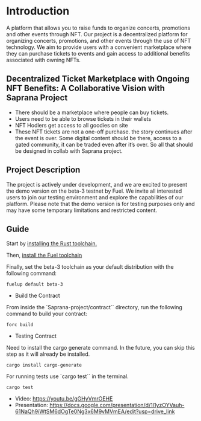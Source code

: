 # Introduction

A platform that allows you to raise funds to organize concerts, promotions and other events through NFT. 
Our project is a decentralized platform for organizing concerts, promotions, and other events through the use of NFT technology. We aim to provide users with a convenient marketplace where they can purchase tickets to events and gain access to additional benefits associated with owning NFTs.

## Decentralized Ticket Marketplace with Ongoing NFT Benefits: A Collaborative Vision with Saprana Project

* There should be a marketplace where people can buy tickets. 
* Users need to be able to browse tickets in their wallets
* NFT Hodlers get access to all goodies on site
* These NFT tickets are not a one-off purchase. the story continues after the event is over. Some digital content should be there, access to a gated community, it can be traded even after it’s over. So all that should be designed in collab with Saprana project.

## Project Description

The project is actively under development, and we are excited to present the demo version on the beta-3 testnet by Fuel. We invite all interested users to join our testing environment and explore the capabilities of our platform. Please note that the demo version is for testing purposes only and may have some temporary limitations and restricted content.

## Guide

Start by [installing the Rust toolchain.](https://www.rust-lang.org/tools/install)

Then, [install the Fuel toolchain](https://github.com/FuelLabs/fuelup)

Finally, set the beta-3 toolchain as your default distribution with the following command:
```
fuelup default beta-3
```
* Build the Contract

From inside the    `Saprana-project/contract`` directory, run the following command to build your contract:
```
forc build
```
* Testing Contract

Need to install the cargo generate command. In the future, you can skip this step as it will already be installed.
```
cargo install cargo-generate
```
For running tests use `cargo test`` in the terminal.
```
cargo test
```





* Video: https://youtu.be/gGHyVmrOEHE
* Presentation: https://docs.google.com/presentation/d/1l1yzOYVauh-61NaQh9iWtSM6dOgTe0Ng3x6M9vMVmEA/edit?usp=drive_link
